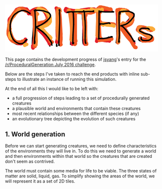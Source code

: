 ![critters](assets/critters.png)

This page contains the development progress of [jsyang](http://www.jsyang.ca)'s entry for the
[/r/ProceduralGeneration July 2016 challenge](https://www.reddit.com/r/proceduralgeneration/comments/4rom1n/monthly_challenge_8_july_2016_procedural_creatures/).


Below are the steps I've taken to reach the end products with inline sub-steps to illustrate an
instance of running this simulation.

<script>
document.open();
</script>


At the end of all this I would like to be left with:
 - a full progression of steps leading to a set of procedurally generated creatures
 - a plausible world and environments that contain these creatures
 - most recent relationships between the different species (if any)
 - an evolutionary tree depicting the evolution of such creatures


## 1. World generation
Before we can start generating creatures, we need to define characteristics of the environments
they will live in. To do this we need to generate a world and then environments within that world
so the creatures that are created don't seem as contrived.

The world must contain some media for life to be viable. The three states of matter are solid,
liquid, gas. To simplify showing the areas of the world, we will represent it as a set of 2D tiles.

<script>
document.write(app.getPlanet());
</script>

<script>
document.close();
</script>